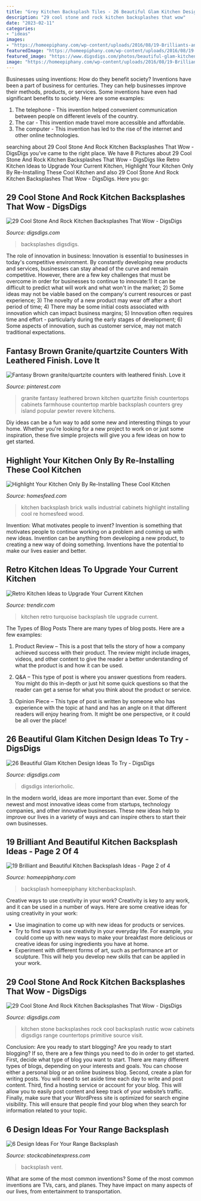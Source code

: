 ```yaml
---
title: "Grey Kitchen Backsplash Tiles - 26 Beautiful Glam Kitchen Design Ideas To Try"
description: "29 cool stone and rock kitchen backsplashes that wow"
date: "2023-02-11"
categories:
- "ideas"
images:
- "https://homeepiphany.com/wp-content/uploads/2016/08/19-Brilliants-and-Beautiful-Kitchen-Backsplash-Ideas-title.jpg"
featuredImage: "https://homeepiphany.com/wp-content/uploads/2016/08/19-Brilliants-and-Beautiful-Kitchen-Backsplash-Ideas-title.jpg"
featured_image: "https://www.digsdigs.com/photos/beautiful-glam-kitchen-design-ideas-to-try-14.jpg"
image: "https://homeepiphany.com/wp-content/uploads/2016/08/19-Brilliants-and-Beautiful-Kitchen-Backsplash-Ideas-title.jpg"
---
```



Businesses using inventions: How do they benefit society?
Inventions have been a part of business for centuries. They can help businesses improve their methods, products, or services.  Some inventions have even had significant benefits to society. Here are some examples: 
1. The telephone - This invention helped convenient communication between people on different levels of the country.
2. The car - This invention made travel more accessible and affordable.
3. The computer - This invention has led to the rise of the internet and other online technologies.

	

		
searching about 29 Cool Stone And Rock Kitchen Backsplashes That Wow - DigsDigs you've came to the right place. We have 8 Pictures about 29 Cool Stone And Rock Kitchen Backsplashes That Wow - DigsDigs like Retro Kitchen Ideas to Upgrade Your Current Kitchen, Highlight Your Kitchen Only By Re-Installing These Cool Kitchen and also 29 Cool Stone And Rock Kitchen Backsplashes That Wow - DigsDigs. Here you go:
		
    
## 29 Cool Stone And Rock Kitchen Backsplashes That Wow - DigsDigs

<img loading=lazy src="https://www.digsdigs.com/photos/cool-stone-kitchen-backsplashes-that-wow-9.jpg" onerror="this.onerror=null;this.src='https://tse3.mm.bing.net/th?id=OIP.pDDop5MDk_ok7N6biqiISwHaMW&amp;pid=15.1';" alt="29 Cool Stone And Rock Kitchen Backsplashes That Wow - DigsDigs">

_Source: digsdigs.com_

>backsplashes digsdigs. 

	

The role of innovation in business:
Innovation is essential to businesses in today's competitive environment. By constantly developing new products and services, businesses can stay ahead of the curve and remain competitive. However, there are a few key challenges that must be overcome in order for businesses to continue to innovate:1) It can be difficult to predict what will work and what won't in the market; 2) Some ideas may not be viable based on the company's current resources or past experience; 3) The novelty of a new product may wear off after a short period of time; 4) There may be some initial costs associated with innovation which can impact business margins; 5) Innovation often requires time and effort - particularly during the early stages of development; 6) Some aspects of innovation, such as customer service, may not match traditional expectations.

    
## Fantasy Brown Granite/quartzite Counters With Leathered Finish. Love It

<img loading=lazy src="https://i.pinimg.com/736x/f5/da/85/f5da8596ff5cb9ebad4566ed149bd857--new-kitchen-kitchen-reno.jpg" onerror="this.onerror=null;this.src='https://tse1.mm.bing.net/th?id=OIP.g40k7k9vb7ZjDpwy-sMmOwHaJ3&amp;pid=15.1';" alt="Fantasy Brown granite/quartzite counters with leathered finish. Love it">

_Source: pinterest.com_

>granite fantasy leathered brown kitchen quartzite finish countertops cabinets farmhouse countertop marble backsplash counters grey island popular pewter revere kitchens. 

	

Diy ideas can be a fun way to add some new and interesting things to your home. Whether you're looking for a new project to work on or just some inspiration, these five simple projects will give you a few ideas on how to get started.

    
## Highlight Your Kitchen Only By Re-Installing These Cool Kitchen

<img loading=lazy src="http://homesfeed.com/wp-content/uploads/2019/05/industrial-kitchen-design-brick-walls-and-backsplash-wood-countertop-black-kitchen-cabinets-lighter-wood-plank-floors-stainless-steel-kitchen-utensils.jpg" onerror="this.onerror=null;this.src='https://tse3.mm.bing.net/th?id=OIP.MqddN3n3jUfJjIEJFCt-QgHaNd&amp;pid=15.1';" alt="Highlight Your Kitchen Only By Re-Installing These Cool Kitchen">

_Source: homesfeed.com_

>kitchen backsplash brick walls industrial cabinets highlight installing cool re homesfeed wood. 

	

Invention: What motivates people to invent?
Invention is something that motivates people to continue working on a problem and coming up with new ideas. Invention can be anything from developing a new product, to creating a new way of doing something. Inventions have the potential to make our lives easier and better.

    
## Retro Kitchen Ideas To Upgrade Your Current Kitchen

<img loading=lazy src="https://cdn.trendir.com/wp-content/uploads/2017/12/tile-blue-backsplash.jpg" onerror="this.onerror=null;this.src='https://tse3.mm.bing.net/th?id=OIP.PzA5L748kmwuBuCcKr5dBQHaLH&amp;pid=15.1';" alt="Retro Kitchen Ideas to Upgrade Your Current Kitchen">

_Source: trendir.com_

>kitchen retro turquoise backsplash tile upgrade current. 

	

The Types of Blog Posts
There are many types of blog posts. Here are a few examples:
1. Product Review – This is a post that tells the story of how a company achieved success with their product. The review might include images, videos, and other content to give the reader a better understanding of what the product is and how it can be used.

2. Q&A – This type of post is where you answer questions from readers. You might do this in-depth or just hit some quick questions so that the reader can get a sense for what you think about the product or service.

3. Opinion Piece – This type of post is written by someone who has experience with the topic at hand and has an angle on it that different readers will enjoy hearing from. It might be one perspective, or it could be all over the place!


    
## 26 Beautiful Glam Kitchen Design Ideas To Try - DigsDigs

<img loading=lazy src="https://www.digsdigs.com/photos/beautiful-glam-kitchen-design-ideas-to-try-14.jpg" onerror="this.onerror=null;this.src='https://tse4.mm.bing.net/th?id=OIP.-hvNRu6qmMJ4HNIpVBBjXAHaKp&amp;pid=15.1';" alt="26 Beautiful Glam Kitchen Design Ideas To Try - DigsDigs">

_Source: digsdigs.com_

>digsdigs interiorholic. 

	

In the modern world, ideas are more important than ever. Some of the newest and most innovative ideas come from startups, technology companies, and other innovative businesses. These new ideas help to improve our lives in a variety of ways and can inspire others to start their own businesses.

    
## 19 Brilliant And Beautiful Kitchen Backsplash Ideas - Page 2 Of 4

<img loading=lazy src="https://homeepiphany.com/wp-content/uploads/2016/08/19-Brilliants-and-Beautiful-Kitchen-Backsplash-Ideas-title.jpg" onerror="this.onerror=null;this.src='https://tse4.mm.bing.net/th?id=OIP.89TJ39cwS_8y_U9MtcTquwHaE8&amp;pid=15.1';" alt="19 Brilliant and Beautiful Kitchen Backsplash Ideas - Page 2 of 4">

_Source: homeepiphany.com_

>backsplash homeepiphany kitchenbacksplash. 

	

Creative ways to use creativity in your work?
Creativity is key to any work, and it can be used in a number of ways. Here are some creative ideas for using creativity in your work: 
- Use imagination to come up with new ideas for products or services.
- Try to find ways to use creativity in your everyday life. For example, you could come up with new ways to make your breakfast more delicious or creative ideas for using ingredients you have at home. 
- Experiment with different forms of art, such as performance art or sculpture. This will help you develop new skills that can be applied in your work.

    
## 29 Cool Stone And Rock Kitchen Backsplashes That Wow - DigsDigs

<img loading=lazy src="http://www.digsdigs.com/photos/cool-stone-kitchen-backsplashes-that-wow-10.jpg" onerror="this.onerror=null;this.src='https://tse1.mm.bing.net/th?id=OIP.Pb0b06aNjcysaU_YkI8zAQAAAA&amp;pid=15.1';" alt="29 Cool Stone And Rock Kitchen Backsplashes That Wow - DigsDigs">

_Source: digsdigs.com_

>kitchen stone backsplashes rock cool backsplash rustic wow cabinets digsdigs range countertops primitive source visit. 

	

Conclusion: Are you ready to start blogging?
Are you ready to start blogging? If so, there are a few things you need to do in order to get started. First, decide what type of blog you want to start. There are many different types of blogs, depending on your interests and goals. You can choose either a personal blog or an online business blog. Second, create a plan for writing posts. You will need to set aside time each day to write and post content. Third, find a hosting service or account for your blog. This will allow you to easily post content and keep track of your website’s traffic. Finally, make sure that your WordPress site is optimized for search engine visibility. This will ensure that people find your blog when they search for information related to your topic.

    
## 6 Design Ideas For Your Range Backsplash

<img loading=lazy src="https://www.stockcabinetexpress.com/blog/wp-content/uploads/2017/02/fantastic-brick-look-kitchen-wall-tiles_orange-tile-brick-backsplash_beige-solid-wood-kitchen-cabinet-hardware_beige-granite-kitchen-countertops_grey-metal-gas-range-s.jpg" onerror="this.onerror=null;this.src='https://tse2.mm.bing.net/th?id=OIP.QTbsMQbRei4cSnWmxaInCwHaE8&amp;pid=15.1';" alt="6 Design Ideas For Your Range Backsplash">

_Source: stockcabinetexpress.com_

>backsplash vent. 

	

What are some of the most common inventions?
Some of the most common inventions are TVs, cars, and planes. They have impact on many aspects of our lives, from entertainment to transportation.

